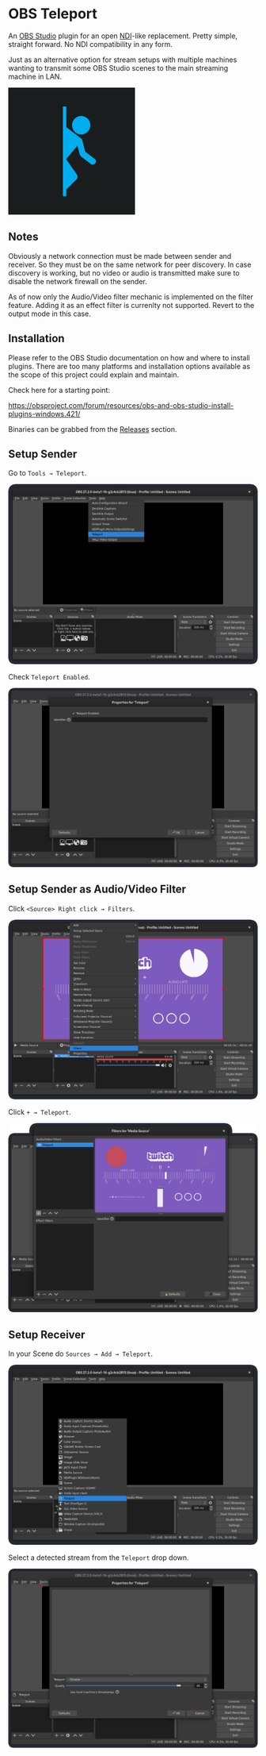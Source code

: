 # OBS Teleport

An [OBS Studio] plugin for an open [NDI]-like replacement. Pretty simple, straight forward. No NDI compatibility in any form.

Just as an alternative option for stream setups with multiple machines wanting to transmit some OBS Studio scenes to the main streaming machine in LAN.

![](img/obs-teleport.png)

[OBS Studio]: https://obsproject.com
[NDI]: https://ndi.tv/

## Notes

Obviously a network connection must be made between sender and receiver. So they must be on the same network for peer discovery. In case discovery is working, but no video or audio is transmitted make sure to disable the network firewall on the sender.

As of now only the Audio/Video filter mechanic is implemented on the filter feature. Adding it as an effect filter is currenlty not supported. Revert to the output mode in this case.


## Installation

Please refer to the OBS Studio documentation on how and where to install plugins. There are too many platforms and installation options available as the scope of this project could explain and maintain.

Check here for a starting point:

https://obsproject.com/forum/resources/obs-and-obs-studio-install-plugins-windows.421/

Binaries can be grabbed from the [Releases] section.

[Releases]: https://github.com/fzwoch/obs-teleport/releases


## Setup Sender

Go to `Tools → Teleport`.

![](img/teleport-tools.png)

Check `Teleport Enabled`.

![](img/teleport-output.png)


## Setup Sender as Audio/Video Filter

Click `<Source> Right click → Filters`.

![](img/teleport-properties.png)

Click `+ → Teleport`.

![](img/teleport-filter.png)


## Setup Receiver

In your Scene do `Sources → Add → Teleport`.

![](img/teleport-add.png)

Select a detected stream from the `Teleport` drop down.

![](img/teleport-source.png)
